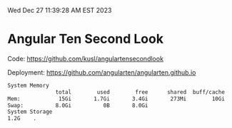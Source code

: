 Wed Dec 27 11:39:28 AM EST 2023

# Angular Ten Second Look

Code: https://github.com/kusl/angulartensecondlook

Deployment: https://github.com/angularten/angularten.github.io

```bash
System Memory
               total        used        free      shared  buff/cache   available
Mem:            15Gi       1.7Gi       3.4Gi       273Mi        10Gi        13Gi
Swap:          8.0Gi          0B       8.0Gi
System Storage
1.2G	.
